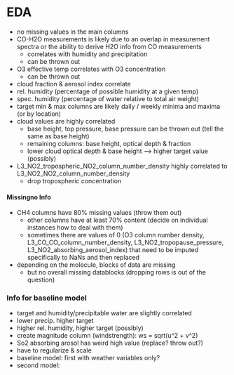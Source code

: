 # EDA

- no missing values in the main columns
- CO-H2O measurements is likely due to an overlap in measurement spectra or the ability to derive H2O info from CO measurements
    - correlates with humidity and precipitation
    - can be thrown out
- O3 effective temp correlates with O3 concentration
    - can be thrown out
- cloud fraction & aerosol index correlate
- rel. humidity (percentage of possible humidity at a given temp)
- spec. humidity (percentage of water relative to total air weight)
- target min & max columns are likely daily / weekly minima and maxima (or by location)
- cloud values are highly correlated
    - base height, top pressure, base pressure can be thrown out (tell the same as base height)
    - remaining columns: base height, optical depth & fraction
    - lower cloud optical depth & base height --> higher target value (possibly)
- L3_NO2_tropospheric_NO2_column_number_density highly correlated to L3_NO2_NO2_column_number_density
    - drop tropospheric concentration


#### Missingno Info

- CH4 columns have 80% missing values (throw them out)
    - other columns have at least 70% content (decide on individual instances how to deal with them)
    - sometimes there are values of 0 (O3 column number density, L3_CO_CO_column_number_density, L3_NO2_tropopause_pressure, L3_NO2_absorbing_aerosol_index) that need to be imputed specifically to NaNs and then replaced
- depending on the molecule, blocks of data are missing
    - but no overall missing datablocks (dropping rows is out of the question)


### Info for baseline model

- target and humidity/precipitable water are slightly correlated
- lower precip. higher target
- higher rel. humidity, higher target (possibly)
- create magnitude column (windstrength): ws = sqrt(u^2 + v^2)
- So2 absorbing arosol has weird high value (replace? throw out?)
- have to regularize & scale
- baseline model: first with weather variables only?
- second model: 



